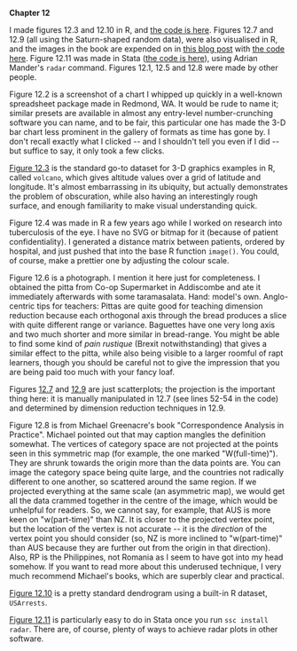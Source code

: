 **Chapter 12**

I made figures 12.3 and 12.10 in R, and [the code is here](Ch12.R). Figures 12.7 and 12.9 (all using the Saturn-shaped random data), were also visualised in R, and the images in the book are expended on in [this blog post](https://robertgrantstats.wordpress.com/2018/07/30/data-visualization-with-statistical-reasoning-many-variables/) with [the code here](12-saturn-tsne.R). Figure 12.11 was made in Stata ([the code is here](Ch12-radar.do)), using Adrian Mander's `radar` command. Figures 12.1, 12.5 and 12.8 were made by other people.

Figure 12.2 is a screenshot of a chart I whipped up quickly in a well-known spreadsheet package made in Redmond, WA. It would be rude to name it; similar presets are available in almost any entry-level number-crunching software you can name, and to be fair, this particular one has made the 3-D bar chart less prominent in the gallery of formats as time has gone by. I don't recall exactly what I clicked -- and I shouldn't tell you even if I did -- but suffice to say, it only took a few clicks.

[Figure 12.3](12-volcano.svg) is the standard go-to dataset for 3-D graphics examples in R, called `volcano`, which gives altitude values over a grid of latitude and longitude. It's almost embarrassing in its ubiquity, but actually demonstrates the problem of obscuration, while also having an interestingly rough surface, and enough familiarity to make visual understanding quick.

Figure 12.4 was made in R a few years ago while I worked on research into tuberculosis of the eye. I have no SVG or bitmap for it (because of patient confidentiality). I generated a distance matrix between patients, ordered by hospital, and just pushed that into the base R function `image()`. You could, of course, make a prettier one by adjusting the colour scale.

Figure 12.6 is a photograph. I mention it here just for completeness. I obtained the pitta from Co-op Supermarket in Addiscombe and ate it immediately afterwards with some taramasalata. Hand: model's own. Anglo-centric tips for teachers: Pittas are quite good for teaching dimension reduction because each orthogonal axis through the bread produces a slice with quite different range or variance. Baguettes have one very long axis and two much shorter and more similar in bread-range. You might be able to find some kind of *pain* *rustique* (Brexit notwithstanding) that gives a similar effect to the pitta, while also being visible to a larger roomful of rapt learners, though you should be careful not to give the impression that you are being paid too much with your fancy loaf.

Figures [12.7](12-saturn1.svg) and [12.9](12-saturn2.svg) are just scatterplots; the projection is the important thing here: it is manually manipulated in 12.7 (see lines 52-54 in the code) and determined by dimension reduction techniques in 12.9.

Figure 12.8 is from Michael Greenacre's book "Correspondence Analysis in Practice". Michael pointed out that may caption mangles the definition somewhat. The vertices of category space are not projected at the points seen in this symmetric map (for example, the one marked "W(full-time)"). They are shrunk towards the origin more than the data points are. You can image the category space being quite large, and the countries not radically different to one another, so scattered around the same region. If we projected everything at the same scale (an asymmetric map), we would get all the data crammed together in the centre of the image, which would be unhelpful for readers. So, we cannot say, for example, that AUS is more keen on "w(part-time)" than NZ. It is closer to the projected vertex point, but the location of the vertex is not accurate -- it is the *direction* of the vertex point you should consider (so, NZ is more inclined to "w(part-time)" than AUS because they are further out from the origin in that direction). Also, RP is the Philippines, not Romania as I seem to have got into my head somehow. If you want to read more about this underused technique, I very much recommend Michael's books, which are superbly clear and practical.

[Figure 12.10](12-dendrogram.svg) is a pretty standard dendrogram using a built-in R dataset, `USArrests`.

[Figure 12.11](12-radar.svg) is particularly easy to do in Stata once you run `ssc install radar`. There are, of course, plenty of ways to achieve radar plots in other software.
